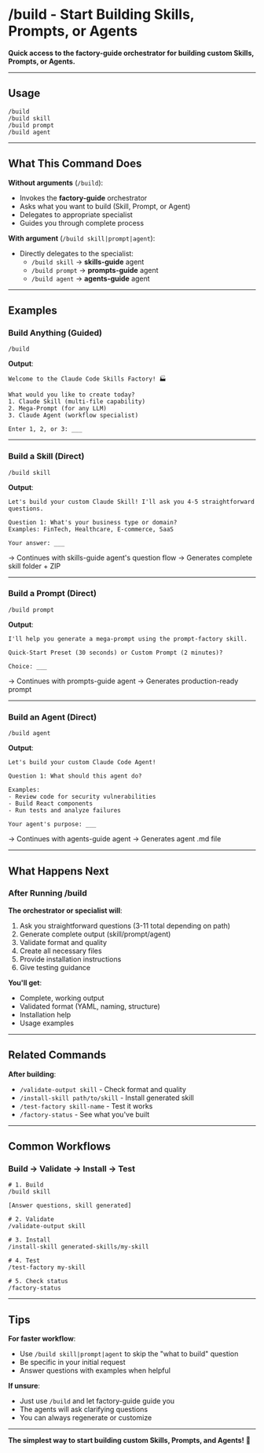 # /build - Start Building Skills, Prompts, or Agents

**Quick access to the factory-guide orchestrator for building custom Skills, Prompts, or Agents.**

---

## Usage

```
/build
/build skill
/build prompt
/build agent
```

---

## What This Command Does

**Without arguments** (`/build`):
- Invokes the **factory-guide** orchestrator
- Asks what you want to build (Skill, Prompt, or Agent)
- Delegates to appropriate specialist
- Guides you through complete process

**With argument** (`/build skill|prompt|agent`):
- Directly delegates to the specialist:
  - `/build skill` → **skills-guide** agent
  - `/build prompt` → **prompts-guide** agent
  - `/build agent` → **agents-guide** agent

---

## Examples

### Build Anything (Guided)

```
/build
```

**Output**:
```
Welcome to the Claude Code Skills Factory! 🏭

What would you like to create today?
1. Claude Skill (multi-file capability)
2. Mega-Prompt (for any LLM)
3. Claude Agent (workflow specialist)

Enter 1, 2, or 3: ___
```

---

### Build a Skill (Direct)

```
/build skill
```

**Output**:
```
Let's build your custom Claude Skill! I'll ask you 4-5 straightforward questions.

Question 1: What's your business type or domain?
Examples: FinTech, Healthcare, E-commerce, SaaS

Your answer: ___
```

→ Continues with skills-guide agent's question flow
→ Generates complete skill folder + ZIP

---

### Build a Prompt (Direct)

```
/build prompt
```

**Output**:
```
I'll help you generate a mega-prompt using the prompt-factory skill.

Quick-Start Preset (30 seconds) or Custom Prompt (2 minutes)?

Choice: ___
```

→ Continues with prompts-guide agent
→ Generates production-ready prompt

---

### Build an Agent (Direct)

```
/build agent
```

**Output**:
```
Let's build your custom Claude Code Agent!

Question 1: What should this agent do?

Examples:
- Review code for security vulnerabilities
- Build React components
- Run tests and analyze failures

Your agent's purpose: ___
```

→ Continues with agents-guide agent
→ Generates agent .md file

---

## What Happens Next

### After Running /build

**The orchestrator or specialist will**:
1. Ask you straightforward questions (3-11 total depending on path)
2. Generate complete output (skill/prompt/agent)
3. Validate format and quality
4. Create all necessary files
5. Provide installation instructions
6. Give testing guidance

**You'll get**:
- Complete, working output
- Validated format (YAML, naming, structure)
- Installation help
- Usage examples

---

## Related Commands

**After building**:
- `/validate-output skill` - Check format and quality
- `/install-skill path/to/skill` - Install generated skill
- `/test-factory skill-name` - Test it works
- `/factory-status` - See what you've built

---

## Common Workflows

### Build → Validate → Install → Test

```
# 1. Build
/build skill

[Answer questions, skill generated]

# 2. Validate
/validate-output skill

# 3. Install
/install-skill generated-skills/my-skill

# 4. Test
/test-factory my-skill

# 5. Check status
/factory-status
```

---

## Tips

**For faster workflow**:
- Use `/build skill|prompt|agent` to skip the "what to build" question
- Be specific in your initial request
- Answer questions with examples when helpful

**If unsure**:
- Just use `/build` and let factory-guide guide you
- The agents will ask clarifying questions
- You can always regenerate or customize

---

**The simplest way to start building custom Skills, Prompts, and Agents!** 🚀
